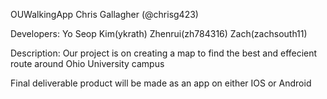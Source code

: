 OUWalkingApp
Chris Gallagher (@chrisg423)

Developers:
Yo Seop Kim(ykrath)
Zhenrui(zh784316)
Zach(zachsouth11)

Description:
Our project is on creating a map to find the best and effecient route around Ohio University campus

Final deliverable product will be made as an app on either IOS or Android
